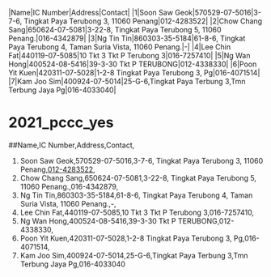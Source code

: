 |Name|IC Number|Address|Contact|
|1|Soon Saw Geok|570529-07-5016|3-7-6, Tingkat Paya Terubong 3, 11060 Penang|012-4283522|
|2|Chow Chang Sang|650624-07-5081|3-22-8, Tingkat Paya Terubong 5, 11060 Penang.|016-4342879|
|3|Ng Tin Tin|860303-35-5184|61-8-6, Tingkat Paya Terubong 4, Taman Suria Vista, 11060 Penang.|-|
|4|Lee Chin Fat|440119-07-5085|10 Tkt 3 Tkt P Terubong 3|016-7257410|
|5|Ng Wan Hong|400524-08-5416|39-3-30 Tkt P TERUBONG|012-4338330|
|6|Poon Yit Kuen|420311-07-5028|1-2-8 Tingkat Paya Terubong 3, Pg|016-4071514|
|7|Kam Joo Sim|400924-07-5014|25-G-6,Tingkat Paya Terbung 3,Tmn Terbung Jaya Pg|016-4033040|
# 2021_pccc_yes
##Name,IC Number,Address,Contact,
1. Soon Saw Geok,570529-07-5016,3-7-6, Tingkat Paya Terubong 3, 11060 Penang,[012-4283522](tel:012-4283522),
2. Chow Chang Sang,650624-07-5081,3-22-8, Tingkat Paya Terubong 5, 11060 Penang.,016-4342879,
3. Ng Tin Tin,860303-35-5184,61-8-6, Tingkat Paya Terubong 4, Taman Suria Vista, 11060 Penang.,-,
4. Lee Chin Fat,440119-07-5085,10 Tkt 3 Tkt P Terubong 3,016-7257410,
5. Ng Wan Hong,400524-08-5416,39-3-30 Tkt P TERUBONG,012-4338330,
6. Poon Yit Kuen,420311-07-5028,1-2-8 Tingkat Paya Terubong 3, Pg,016-4071514,
7. Kam Joo Sim,400924-07-5014,25-G-6,Tingkat Paya Terbung 3,Tmn Terbung Jaya Pg,016-4033040
